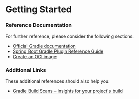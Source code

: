 # Getting Started

### Reference Documentation

For further reference, please consider the following sections:

* [Official Gradle documentation](https://docs.gradle.org)
* [Spring Boot Gradle Plugin Reference Guide](https://docs.spring.io/spring-boot/docs/2.7.0-M2/gradle-plugin/reference/html/)
* [Create an OCI image](https://docs.spring.io/spring-boot/docs/2.7.0-M2/gradle-plugin/reference/html/#build-image)

### Additional Links

These additional references should also help you:

* [Gradle Build Scans – insights for your project's build](https://scans.gradle.com#gradle)

